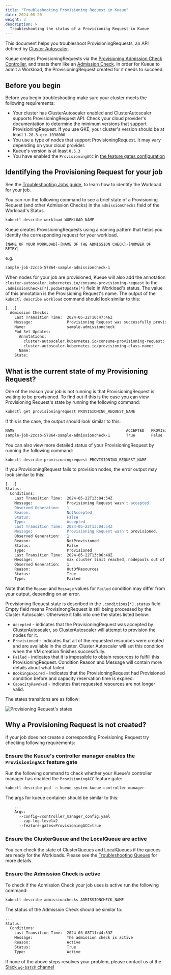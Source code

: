 ```yaml
---
title: "Troubleshooting Provisioning Request in Kueue"
date: 2024-05-20
weight: 3
description: >
  Troubleshooting the status of a Provisioning Request in Kueue
---
```


This document helps you troubleshoot ProvisioningRequests, an API defined by [Cluster Autoscaler](https://github.com/kubernetes/autoscaler/blob/4872bddce2bcc5b4a5f6a3d569111c11b8a2baf4/cluster-autoscaler/provisioningrequest/apis/autoscaling.x-k8s.io/v1beta1/types.go#L41).

Kueue creates ProvisioningRequests via the [Provisioning Admission Check Controller](/docs/admission-check-controllers/provisioning/), and treats them like an [Admission Check](/docs/concepts/admission_check/). In order for Kueue to admit a Workload, the ProvisioningRequest created for it needs to succeed.

## Before you begin

Before you begin troubleshooting make sure your cluster meets the following requirements:
- Your cluster has ClusterAutoscaler enabled and ClusterAutoscaler supports ProvisioningRequest API.
Check your cloud provider's documentation to determine the minimum versions that support ProvisioningRequest. If you use GKE, your cluster's version should be at least `1.28.3-gke.1098000`.
- You use a type of nodes that support ProvisioningRequest. It may vary depending on your cloud provider.
- Kueue's version is at least `0.5.3`
- You have enabled the `ProvisioningACC` in [the feature gates configuration](/docs/installation/#change-the-feature-gates-configuration)

## Identifying the Provisioning Request for your job

See the [Troubleshooting Jobs guide](/docs/tasks/troubleshooting/troubleshooting_jobs/#identifying-the-workload-for-your-job), to learn how to identify the Workload for your job.

You can run the following command to see a brief state of a Provisioning Request (and other Admission Checks) in the `admissionChecks` field of the Workload's Status.

```bash
kubectl describe workload WORKLOAD_NAME
```

Kueue creates ProvisioningRequests using a naming pattern that helps you identify the corresponding request for your workload.

```
[NAME OF YOUR WORKLOAD]-[NAME OF THE ADMISSION CHECK]-[NUMBER OF RETRY]
```
e.g.
```bash
sample-job-2zcsb-57864-sample-admissioncheck-1
```

When nodes for your job are provisioned, Kueue will also add the annotation `cluster-autoscaler.kubernetes.io/consume-provisioning-request` to the `.admissionChecks[*].podSetUpdate[*]` field in Workload's status. The value of this annotation is the Provisioning Request's name. The output of the `kubectl describe workload` command should look similar to this:

```bash
[...]
  Admission Checks:
    Last Transition Time:  2024-05-22T10:47:46Z
    Message:               Provisioning Request was successfully provisioned.
    Name:                  sample-admissioncheck
    Pod Set Updates:
      Annotations:
        cluster-autoscaler.kubernetes.io/consume-provisioning-request:  sample-job-2zcsb-57864-sample-admissioncheck-1
        cluster-autoscaler.kubernetes.io/provisioning-class-name:       queued-provisioning.gke.io
      Name:                                                             main
    State:                                                              Ready
```

## What is the current state of my Provisioning Request?

One of the reason your job is not running is that ProvisioningRequest is waiting to be provisioned. To find out if this is the case you can view Provisioning Request's state by running the following command:

```bash
kubectl get provisioningrequest PROVISIONING_REQUEST_NAME
```

If this is the case, the output should look similar to this:

```bash
NAME                                                 ACCEPTED   PROVISIONED   FAILED   AGE
sample-job-2zcsb-57864-sample-admissioncheck-1       True       False         False    20s
```

You can also view more detailed status of your ProvisioningRequest by running the following command:

```bash
kubectl describe provisioningrequest PROVISIONING_REQUEST_NAME
```

If you ProvisioningRequest fails to provision nodes, the error output may look similar to this:
```bash
[...]
Status:
  Conditions:
    Last Transition Time:  2024-05-22T13:04:54Z
    Message:               Provisioning Request wasn't accepted.
    Observed Generation:   1
    Reason:                NotAccepted
    Status:                False
    Type:                  Accepted
    Last Transition Time:  2024-05-22T13:04:54Z
    Message:               Provisioning Request wasn't provisioned.
    Observed Generation:   1
    Reason:                NotProvisioned
    Status:                False
    Type:                  Provisioned
    Last Transition Time:  2024-05-22T13:06:49Z
    Message:               max cluster limit reached, nodepools out of resources: default-nodepool (cpu, memory)
    Observed Generation:   1
    Reason:                OutOfResources
    Status:                True
    Type:                  Failed
```

Note that the `Reason` and `Message` values for `Failed` condition may differ from your output, depending on an error.

Provisioning Request state is described in the `.conditions[*].status` field.  Empty field means ProvisinongRequest is still being processed by the Cluster Autoscaler. Otherwise it falls into one the states listed below:
- `Accepted` - indicates that the ProvisioningRequest was accepted by ClusterAutoscaler, so ClusterAutoscaler will attempt to provision the nodes for it.
- `Provisioned` - indicates that all of the requested resources were created and are available in the cluster. Cluster Autoscaler will set this condition when the VM creation finishes successfully.
- `Failed` - indicates that it is impossible to obtain resources to fulfill this ProvisioningRequest.	Condition Reason and Message will contain more details about what failed.
- `BookingExpired` - indicates that the ProvisioningRequest had Provisioned condition before and capacity reservation time is expired.
- `CapacityRevoked` - indicates that requested resources are not longer valid.

The states transitions are as follow:

![Provisioning Request's states](/images/prov-req-states.svg)

## Why a Provisioning Request is not created?

If your job does not create a corresponding Provisioning Request try checking following requirements:

### Ensure the Kueue's controller manager enables the `ProvisioningACC` feature gate

Run the following command to check whether your Kueue's controller manager has enabled the `ProvisioningACC` feature gate:

```bash
kubectl describe pod -n kueue-system kueue-controller-manager-
```

The args for kueue container should be similar to this:

```bash
    ...
    Args:
      --config=/controller_manager_config.yaml
      --zap-log-level=2
      --feature-gates=ProvisioningACC=true
```

### Ensure the ClusterQueue and the LocalQueue are active
You can check the state of ClusterQueues and LocalQueues if the queues are ready for the Workloads.
Please see the [Troubleshooting Queues](/docs/tasks/troubleshooting/troubleshooting_queues/) for more details.


### Ensure the Admission Check is active

To check if the Admission Check your job uses is active run the following command:

```bash
kubectl describe admissionchecks ADMISSIONCHECK_NAME
```

The status of the Admission Check should be similar to:

```bash
...
Status:
  Conditions:
    Last Transition Time:  2024-03-08T11:44:53Z
    Message:               The admission check is active
    Reason:                Active
    Status:                True
    Type:                  Active
```

If none of the above steps resolves your problem, please contact us at the [Slack `wg-batch` channel](https://kubernetes.slack.com/archives/C032ZE66A2X)
